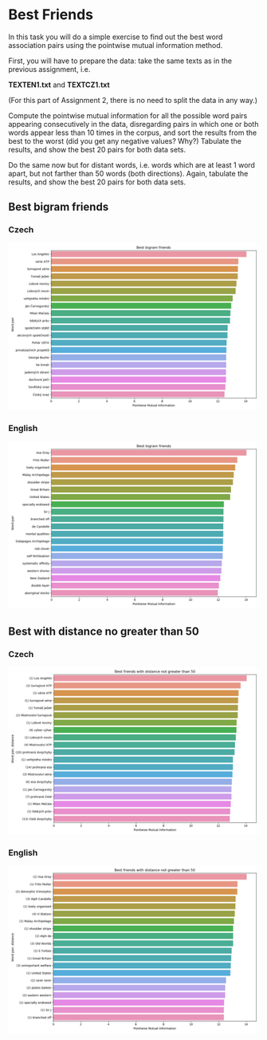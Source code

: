 # Best Friends
In this task you will do a simple exercise to find out the best word association pairs using the pointwise mutual information method.

First, you will have to prepare the data: take the same texts as in the previous assignment, i.e.

**TEXTEN1.txt** and **TEXTCZ1.txt**

(For this part of Assignment 2, there is no need to split the data in any way.)

Compute the pointwise mutual information for all the possible word pairs appearing consecutively in the data, disregarding pairs in which one or both words appear less than 10 times in the corpus, and sort the results from the best to the worst (did you get any negative values? Why?) Tabulate the results, and show the best 20 pairs for both data sets.

Do the same now but for distant words, i.e. words which are at least 1 word apart, but not farther than 50 words (both directions). Again, tabulate the results, and show the best 20 pairs for both data sets.

## Best bigram friends

### Czech
![](results/best_bigram_friends_czech.png)

### English
![](results/best_bigram_friends_english.png)


## Best with distance no greater than 50
### Czech
![](results/best_distanced_friends_czech.png)

### English
![](results/best_distanced_friends_english.png)